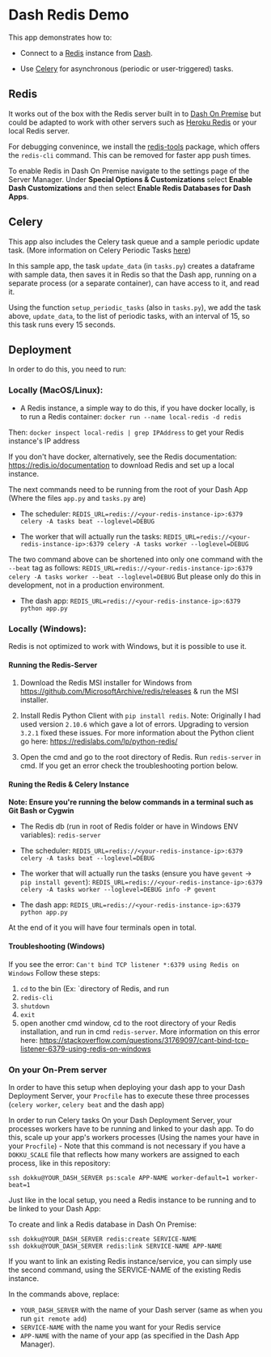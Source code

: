 # Dash Redis Demo

This app demonstrates how to:

* Connect to a [Redis](https://redis.io) instance
from [Dash](https://plot.ly/dash).

* Use [Celery](http://docs.celeryproject.org/en/latest/getting-started/introduction.html) for asynchronous (periodic or user-triggered) tasks.

## Redis

It works out of the box with the Redis server built in to
[Dash On Premise](https://plot.ly/products/on-premise/) but could be adapted
to work with other servers such as
[Heroku Redis](https://elements.heroku.com/addons/heroku-redis) or your
local Redis server.

For debugging convenince, we install the
[redis-tools](https://packages.ubuntu.com/trusty/database/redis-tools)
package, which offers the `redis-cli` command. This can be removed
for faster app push times.

To enable Redis in Dash On Premise navigate to the settings page of the Server Manager. Under **Special Options & Customizations** select **Enable Dash Customizations** and then select **Enable Redis Databases for Dash Apps**.

## Celery

This app also includes the Celery task queue and a sample periodic update task. (More information on Celery Periodic Tasks [here](http://docs.celeryproject.org/en/latest/userguide/periodic-tasks.html))

In this sample app, the task `update_data` (in `tasks.py`) creates a dataframe with sample data, then saves it in Redis so that the Dash app, running on a separate process (or a separate container), can have access to it, and read it.

Using the function `setup_periodic_tasks` (also in `tasks.py`), we add the task above, `update_data`, to the list of periodic tasks, with an interval of 15, so this task runs every 15 seconds.

## Deployment

In order to do this, you need to run:

### Locally (MacOS/Linux):

* A Redis instance, a simple way to do this, if you have docker locally, is to run a Redis container:
`docker run --name local-redis -d redis`

Then:
`docker inspect local-redis | grep IPAddress` to get your Redis instance's IP address

If you don't have docker, alternatively, see the Redis documentation: https://redis.io/documentation to download Redis and set up a local instance.

The next commands need to be running from the root of your Dash App (Where the files `app.py` and `tasks.py` are)

* The scheduler:
`REDIS_URL=redis://<your-redis-instance-ip>:6379 celery -A tasks beat --loglevel=DEBUG`

* The worker that will actually run the tasks:
`REDIS_URL=redis://<your-redis-instance-ip>:6379 celery -A tasks worker --loglevel=DEBUG`

The two command above can be shortened into only one command with the `--beat` tag as follows:
`REDIS_URL=redis://<your-redis-instance-ip>:6379 celery -A tasks worker --beat --loglevel=DEBUG`
But please only do this in development, not in a production environment.

* The dash app:
`REDIS_URL=redis://<your-redis-instance-ip>:6379 python app.py`

### Locally (Windows):
Redis is not optimized to work with Windows, but it is possible to use it. 

#### Running the Redis-Server
1. Download the Redis MSI installer for Windows from https://github.com/MicrosoftArchive/redis/releases & run the MSI installer.

2. Install Redis Python Client with `pip install redis`. 
Note: Originally I had used version `2.10.6` which gave a lot of errors. Upgrading to version `3.2.1` fixed these issues. For more information about the Python client go here: https://redislabs.com/lp/python-redis/

3. Open the cmd and go to the root directory of Redis. Run `redis-server` in cmd. If you get an error check the troubleshooting portion below.  

#### Runing the Redis & Celery Instance
**Note: Ensure you're running the below commands in a terminal such as Git Bash or Cygwin**
* The Redis db (run in root of Redis folder or have in Windows ENV variables):
`redis-server`

* The scheduler:
`REDIS_URL=redis://<your-redis-instance-ip>:6379 celery -A tasks beat --loglevel=DEBUG`

* The worker that will actually run the tasks (ensure you have `gevent` -> `pip install gevent`):
`REDIS_URL=redis://<your-redis-instance-ip>:6379 celery -A tasks worker --loglevel=DEBUG info -P gevent`

* The dash app:
`REDIS_URL=redis://<your-redis-instance-ip>:6379 python app.py`

At the end of it you will have four terminals open in total.

#### Troubleshooting (Windows)
If you see the error: `Can't bind TCP listener *:6379 using Redis on Windows`
Follow these steps: 
1. `cd` to the bin (Ex: `directory of Redis, and run
2. `redis-cli`
3. `shutdown`
4. `exit`
5. open another cmd window, cd to the root directory of your Redis installation, and run in cmd `redis-server`.
More information on this error here: https://stackoverflow.com/questions/31769097/cant-bind-tcp-listener-6379-using-redis-on-windows

### On your On-Prem server

In order to have this setup when deploying your dash app to your Dash Deployment Server, your `Procfile` has to execute these three processes (`celery worker`, `celery beat` and the dash app)

In order to run Celery tasks On your Dash Deployment Server, your processes workers have to be running and linked to your dash app. To do this, scale up your app's workers processes (Using the names your have in your `Procfile`) - Note that this command is not necessary if you have a `DOKKU_SCALE` file that reflects how many workers are assigned to each process, like in this repository:

```
ssh dokku@YOUR_DASH_SERVER ps:scale APP-NAME worker-default=1 worker-beat=1
```

Just like in the local setup, you need a Redis instance to be running and to be linked to your Dash App:

To create and link a Redis database in Dash On Premise:

```
ssh dokku@YOUR_DASH_SERVER redis:create SERVICE-NAME
ssh dokku@YOUR_DASH_SERVER redis:link SERVICE-NAME APP-NAME
```

If you want to link an existing Redis instance/service, you can simply use the second command, using the SERVICE-NAME of the existing Redis instance.

In the commands above, replace:
* `YOUR_DASH_SERVER` with the name of your Dash server (same as when you run `git remote add`)
* `SERVICE-NAME` with the name you want for your Redis service
* `APP-NAME` with the name of your app (as specified in the Dash App Manager).
